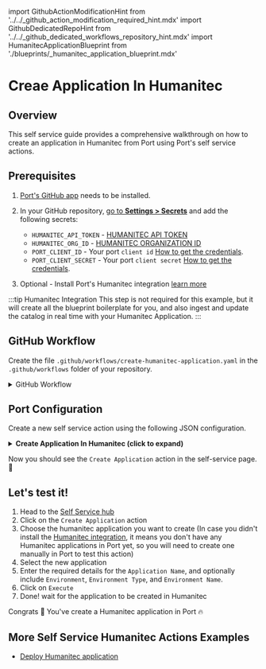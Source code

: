 import GithubActionModificationHint from '../../\_github_action_modification_required_hint.mdx'
import GithubDedicatedRepoHint from '../../\_github_dedicated_workflows_repository_hint.mdx'
import HumanitecApplicationBlueprint from './blueprints/_humanitec_application_blueprint.mdx'

# Creae Application In Humanitec

## Overview
This self service guide provides a comprehensive walkthrough on how to create an application in Humanitec from Port using Port's self service actions.

## Prerequisites

1. [Port's GitHub app](https://github.com/apps/getport-io) needs to be installed.
2. In your GitHub repository, [go to **Settings > Secrets**](https://docs.github.com/en/actions/security-guides/using-secrets-in-github-actions#creating-secrets-for-a-repository) and add the following secrets:
   - `HUMANITEC_API_TOKEN` - [HUMANITEC API TOKEN](https://developer.humanitec.com/platform-orchestrator/reference/api-references/#authentication)
   - `HUMANITEC_ORG_ID` - [HUMANITEC ORGANIZATION ID](https://developer.humanitec.com/concepts/organizations/)
   - `PORT_CLIENT_ID` - Your port `client id` [How to get the credentials](https://docs.getport.io/build-your-software-catalog/sync-data-to-catalog/api/#find-your-port-credentials).
   - `PORT_CLIENT_SECRET` - Your port `client secret` [How to get the credentials](https://docs.getport.io/build-your-software-catalog/sync-data-to-catalog/api/#find-your-port-credentials).

3. Optional - Install Port's Humanitec integration [learn more](/docs/build-your-software-catalog/custom-integration/github-workflow/examples/humanitec/humanitec.md)

:::tip Humanitec Integration
This step is not required for this example, but it will create all the blueprint boilerplate for you, and also ingest and update the catalog in real time with your Humanitec Application.
:::

<HumanitecApplicationBlueprint/>

## GitHub Workflow

Create the file `.github/workflows/create-humanitec-application.yaml` in the `.github/workflows` folder of your repository.

<GithubDedicatedRepoHint/>

<details>
<summary>GitHub Workflow</summary>

```yaml showLineNumbers title="create-humanitec-application.yaml"
name: Create Humanitec Application
on:
  workflow_dispatch:
    inputs:
      application_name:
        type: string
        required: true
        description: The Human-friendly name for the Application. 
      environment:
        description: The ID the Environment is referenced as.
        required: true
        type: string
      environment_name:
        type: string
        description: The Human-friendly name for the Environment
        required: true
      environment_type:
        required: true
        type: string
        description: The Environment Type. This is used for organizing and managing Environments.
      port_context:
        required: true
        description: includes blueprint, run ID, and entity identifier from Port.

jobs:
  create-application:
    runs-on: ubuntu-latest
    steps:
      - name: Create Application
        id: create_application
        uses: fjogeleit/http-request-action@v1
        with:
          url: 'https://api.humanitec.io/orgs/${{secrets.HUMANITEC_ORG_ID}}/apps'
          method: 'POST'
          customHeaders: '{"Content-Type": "application/json", "Authorization": "Bearer ${{ secrets.HUMANITEC_API_TOKEN }}"}'
          data: >-
            {
              "env": {
              "id": ${{inputs.environment}},
              "name": ${{inputs.environment_name}},
              "type": ${{inputs.environment_type}}
              },
              "id": ${{fromJson(inputs.port_context).entity}},
              "name": ${{inputs.applicatioin_name}}
            }

      - name: Log Create Application Request Failure 
        if: failure()
        uses: port-labs/port-github-action@v1
        with:
          clientId: ${{ secrets.PORT_CLIENT_ID }}
          clientSecret: ${{ secrets.PORT_CLIENT_SECRET }}
          baseUrl: https://api.getport.io
          operation: PATCH_RUN
          runId: ${{fromJson(inputs.port_context).run_id}}
          logMessage: "Failed to create application ..."

      - name: UPSERT Humanitec Application to Port
        uses: port-labs/port-github-action@v1
        with:
          identifier: "${{ fromJson(steps.create_application.outputs.response).id }}" 
          title: "${{ fromJson(steps.create_application.outputs.response).id }}"
          icon: Microservice
          blueprint: "${{fromJson(inputs.port_context).blueprint}}"
          properties: |-
            {
              "createdAt": "${{ fromJson(steps.create_application.outputs.response).created_at }}"
            }
          relations: "{}"
          clientId: ${{ secrets.PORT_CLIENT_ID }}
          clientSecret: ${{ secrets.PORT_CLIENT_SECRET }}
          baseUrl: https://api.getport.io
          operation: UPSERT
          runId: ${{fromJson(inputs.port_context).run_id}}
          
      - name: Log Create Application Request Success
        uses: port-labs/port-github-action@v1
        with:
          clientId: ${{ secrets.PORT_CLIENT_ID }}
          clientSecret: ${{ secrets.PORT_CLIENT_SECRET }}
          baseUrl: https://api.getport.io
          operation: PATCH_RUN
          runId: ${{fromJson(inputs.port_context).run_id}}
          logMessage: |
             Humanitech application has been successfully created! ✅
```

</details>

## Port Configuration

Create a new self service action using the following JSON configuration.

<details>
<summary><b> Create Application In Humanitec (click to expand) </b></summary>

<GithubActionModificationHint/>

```json showLineNumbers
{
  "identifier": "create_application",
  "title": "Create Application",
  "icon": "Microservice",
  "description": "Create Humanitec Application",
  "trigger": {
    "type": "self-service",
    "operation": "CREATE",
    "userInputs": {
      "properties": {
        "application_name": {
          "icon": "Microservice",
          "type": "string",
          "title": "Application Name",
          "description": "The Human-friendly name for the Application."
        },
        "environment": {
          "icon": "Environment",
          "title": "Environment",
          "description": "Environment ID",
          "type": "string",
          "blueprint": "humanitecEnvironment",
          "format": "entity"
        },
        "environment_type": {
          "type": "string",
          "title": "Environment Type",
          "description": "The Environment Type. This is used for organizing and managing Environments.",
          "icon": "Environment"
        },
        "environment_name": {
          "type": "string",
          "description": "The Human-friendly name for the Environment.",
          "title": "Environment Name",
          "icon": "Environment"
        }
      },
      "required": [
        "application_name"
      ],
      "order": [
        "application_name",
        "environment",
        "environment_name",
        "environment_type"
      ]
    },
    "blueprintIdentifier": "humanitecApplication"
  },
  "invocationMethod": {
    "type": "GITHUB",
    "org": "mk-armah",
    "repo": "jira-actions",
    "workflow": "create-humanitec-application.yaml",
    "workflowInputs": {
      "application_name": "{{ .inputs.\"application_name\" }}",
      "environment": "{{ .inputs.\"environment\" }}",
      "environment_type": "{{ .inputs.\"environment_type\" }}",
      "environment_name": "{{ .inputs.\"environment_name\" }}"
    },
    "reportWorkflowStatus": true
  },
  "requiredApproval": false
}
```
</details>

Now you should see the `Create Application` action in the self-service page. 🎉

## Let's test it!

1. Head to the [Self Service hub](https://app.getport.io/self-serve)
2. Click on the `Create Application` action
3. Choose the humanitec application you want to create (In case you didn't install the [Humanitec integration](/docs/build-your-software-catalog/custom-integration/github-workflow/examples/humanitec/humanitec.md), it means you don't have any Humanitec applications in Port yet, so you will need to create one manually in Port to test this action)
4. Select the new application
5. Enter the required details for the `Application Name`, and optionally include `Environment`, `Environment Type`, and `Environment Name`.
6. Click on `Execute`
7. Done! wait for the application to be created in Humanitec

Congrats 🎉 You've create a Humanitec application in Port 🔥

## More Self Service Humanitec Actions Examples
- [Deploy Humanitec application](/docs/create-self-service-experiences/setup-backend/github-workflow/examples/Humanitec/deploy-humanitec-application.md)
